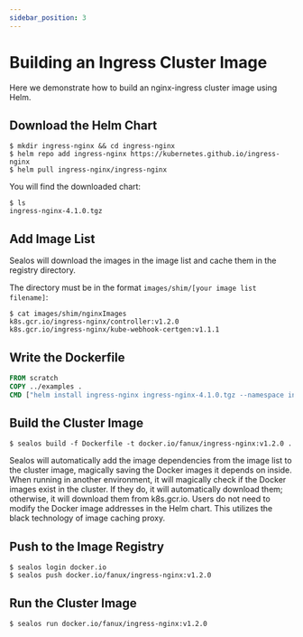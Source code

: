 ```yaml
---
sidebar_position: 3
---
```


# Building an Ingress Cluster Image

Here we demonstrate how to build an nginx-ingress cluster image using Helm.

## Download the Helm Chart

```shell
$ mkdir ingress-nginx && cd ingress-nginx
$ helm repo add ingress-nginx https://kubernetes.github.io/ingress-nginx
$ helm pull ingress-nginx/ingress-nginx
```

You will find the downloaded chart:

```shell
$ ls
ingress-nginx-4.1.0.tgz
```

## Add Image List

Sealos will download the images in the image list and cache them in the registry directory.

The directory must be in the format `images/shim/[your image list filename]`:

```shell
$ cat images/shim/nginxImages
k8s.gcr.io/ingress-nginx/controller:v1.2.0
k8s.gcr.io/ingress-nginx/kube-webhook-certgen:v1.1.1
```

## Write the Dockerfile

```Dockerfile
FROM scratch
COPY ../examples .
CMD ["helm install ingress-nginx ingress-nginx-4.1.0.tgz --namespace ingress-nginx --create-namespace"]
```

## Build the Cluster Image

```shell
$ sealos build -f Dockerfile -t docker.io/fanux/ingress-nginx:v1.2.0 .
```

Sealos will automatically add the image dependencies from the image list to the cluster image, magically saving the
Docker images it depends on inside. When running in another environment, it will magically check if the Docker images
exist in the cluster. If they do, it will automatically download them; otherwise, it will download them from k8s.gcr.io.
Users do not need to modify the Docker image addresses in the Helm chart. This utilizes the black technology of image
caching proxy.

## Push to the Image Registry

```shell
$ sealos login docker.io
$ sealos push docker.io/fanux/ingress-nginx:v1.2.0
```

## Run the Cluster Image

```shell
$ sealos run docker.io/fanux/ingress-nginx:v1.2.0
```
